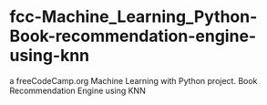 # fcc-Machine_Learning_Python-Book-recommendation-engine-using-knn
a freeCodeCamp.org Machine Learning with Python project. Book Recommendation Engine using KNN
